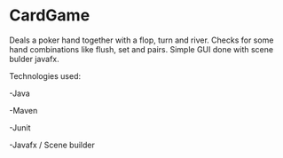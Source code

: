 # CardGame

Deals a poker hand together with a flop, turn and river.
Checks for some hand combinations like flush, set and pairs.
Simple GUI done with scene bulder javafx.

Technologies used:

-Java

-Maven

-Junit

-Javafx / Scene builder
